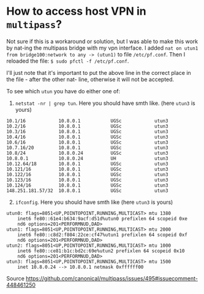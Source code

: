 # How to access host VPN in `multipass`?
Not sure if this is a workaround or solution, but I was able to make this work by nat-ing the multipass bridge with my vpn interface.
I added `nat on utun1 from bridge100:network to any -> (utun1)` to file `/etc/pf.conf`. Then I reloaded the file: `$ sudo pfctl -f /etc/pf.conf`.

I'll just note that it's important to put the above line in the correct place in the file - after the other nat- line, otherwise it will not be accepted.

To see which `utun` you have do either one of:
1. `netstat -nr | grep tun`. Here  you should have smth like. (here `utun3` is yours)
```
10.1/16            10.8.0.1           UGSc            utun3
10.2/16            10.8.0.1           UGSc            utun3
10.3/16            10.8.0.1           UGSc            utun3
10.4/16            10.8.0.1           UGSc            utun3
10.6/16            10.8.0.1           UGSc            utun3
10.7.16/20         10.8.0.1           UGSc            utun3
10.8/24            10.8.0.24          UGSc            utun3
10.8.0.1           10.8.0.24          UH              utun3
10.12.64/18        10.8.0.1           UGSc            utun3
10.121/16          10.8.0.1           UGSc            utun3
10.122/16          10.8.0.1           UGSc            utun3
10.123/16          10.8.0.1           UGSc            utun3
10.124/16          10.8.0.1           UGSc            utun3
148.251.181.57/32  10.8.0.1           UGSc            utun3
```
2. `ifconfig`. Here you should have smth like (here `utun3` is yours)
```
utun0: flags=8051<UP,POINTOPOINT,RUNNING,MULTICAST> mtu 1380
	inet6 fe80::61e4:b634:9acf:d51d%utun0 prefixlen 64 scopeid 0xe
	nd6 options=201<PERFORMNUD,DAD>
utun1: flags=8051<UP,POINTOPOINT,RUNNING,MULTICAST> mtu 2000
	inet6 fe80::c8d2:f804:22ce:cf47%utun1 prefixlen 64 scopeid 0xf
	nd6 options=201<PERFORMNUD,DAD>
utun2: flags=8051<UP,POINTOPOINT,RUNNING,MULTICAST> mtu 1000
	inet6 fe80::ce81:b1c:bd2c:69e%utun2 prefixlen 64 scopeid 0x10
	nd6 options=201<PERFORMNUD,DAD>
utun3: flags=8051<UP,POINTOPOINT,RUNNING,MULTICAST> mtu 1500
	inet 10.8.0.24 --> 10.8.0.1 netmask 0xffffff00
```

Source https://github.com/canonical/multipass/issues/495#issuecomment-448461250
